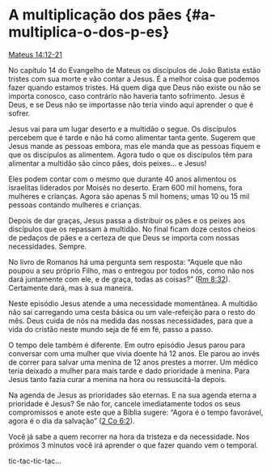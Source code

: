 # A multiplicação dos pães {#a-multiplica-o-dos-p-es}

[Mateus 14:12-21](http://bibliaonline.com.br/acf/mt/14/12-21)

No capítulo 14 do Evangelho de Mateus os discípulos de João Batista estão tristes com sua morte e vão contar a Jesus. É a melhor coisa que podemos fazer quando estamos tristes. Há quem diga que Deus não existe ou não se importa conosco, caso contrário não haveria tanto sofrimento. Jesus é Deus, e se Deus não se importasse não teria vindo aqui aprender o que é sofrer.

Jesus vai para um lugar deserto e a multidão o segue. Os discípulos percebem que é tarde e não há como alimentar tanta gente. Sugerem que Jesus mande as pessoas embora, mas ele manda que as pessoas fiquem e que os discípulos as alimentem. Agora tudo o que os discípulos têm para alimentar a multidão são cinco pães, dois peixes... e Jesus!

Eles podem contar com o mesmo que durante 40 anos alimentou os israelitas liderados por Moisés no deserto. Eram 600 mil homens, fora mulheres e crianças. Agora são apenas 5 mil homens; umas 10 ou 15 mil pessoas contando mulheres e crianças.

Depois de dar graças, Jesus passa a distribuir os pães e os peixes aos discípulos que os repassam à multidão. No final ficam doze cestos cheios de pedaços de pães e a certeza de que Deus se importa com nossas necessidades. Sempre.

No livro de Romanos há uma pergunta sem resposta: “Aquele que não poupou a seu próprio Filho, mas o entregou por todos nós, como não nos dará juntamente com ele, e de graça, todas as coisas?” ([Rm 8:32](http://bibliaonline.com.br/acf/rm/8/32)). Certamente dará, mas à sua maneira.

Neste episódio Jesus atende a uma necessidade momentânea. A multidão não sai carregando uma cesta básica ou um vale-refeição para o resto do mês. Deus cuida de nós na medida das nossas necessidades, para que a vida do cristão neste mundo seja de fé em fé, passo a passo.

O tempo dele também é diferente. Em outro episódio Jesus parou para conversar com uma mulher que vivia doente há 12 anos. Ele parou ao invés de correr para salvar uma menina de 12 anos prestes a morrer. Um médico teria deixado a mulher para mais tarde e dado prioridade à menina. Para Jesus tanto fazia curar a menina na hora ou ressuscitá-la depois.

Na agenda de Jesus as prioridades são eternas. E na sua agenda eterna a prioridade é Jesus? Se não for, cancele imediatamente todos os seus compromissos e anote este que a Bíblia sugere: “Agora é o tempo favorável, agora é o dia da salvação” ([2 Co 6:2](http://bibliaonline.com.br/acf/2co/6/2)).

Você já sabe a quem recorrer na hora da tristeza e da necessidade. Nos próximos 3 minutos você irá aprender o que fazer quando vem o temporal.

tic-tac-tic-tac...